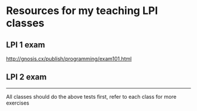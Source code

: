 # Resources for my teaching LPI classes

## LPI 1 exam

http://gnosis.cx/publish/programming/exam101.html

## LPI 2 exam


---

All classes should do the above tests first, refer to each class for more exercises
